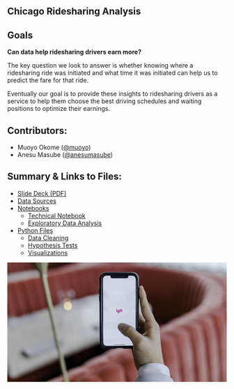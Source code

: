 ## Chicago Ridesharing Analysis
 

## Goals
**Can data help ridesharing drivers earn more?**

The key question we look to answer is whether knowing where a ridesharing ride was initiated and what time it was initiated can help us to predict the fare for that ride.

Eventually our goal is to provide these insights to ridesharing drivers as a service to help them choose the best driving schedules and waiting positions to optimize their earnings.


## Contributors:
 - Muoyo Okome ([@muoyo](https://github.com/muoyo/))
 - Anesu Masube ([@anesumasube](https://github.com/anesumasube/))

## Summary & Links to Files:
- [Slide Deck (PDF)](presentation/rideshare.pdf)
- [Data Sources](data/)
- [Notebooks](notebooks/)
    - [Technical Notebook](notebooks/rideshare.ipynb)
    - [Exploratory Data Analysis](notebooks/rideshare_EDA.ipynb)
- [Python Files](python_files/)
    - [Data Cleaning](python_files/data_cleaning.py)
    - [Hypothesis Tests](python_files/hypothesis_tests.py)
    - [Visualizations](python_files/visualizations.py)

<p><img src='images/rideshare.jpeg'>